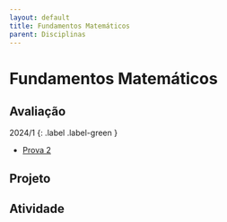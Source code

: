 ```yaml
---
layout: default
title: Fundamentos Matemáticos
parent: Disciplinas
---
```


# Fundamentos Matemáticos

## Avaliação

2024/1
{: .label .label-green }
- [Prova 2](avaliacao/2024/1/prova2.pdf)

## Projeto

## Atividade


